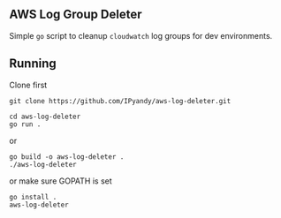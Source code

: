 ## AWS Log Group Deleter

Simple `go` script to cleanup `cloudwatch` log groups for dev environments.

## Running

Clone first

```shell
git clone https://github.com/IPyandy/aws-log-deleter.git
```

```shell
cd aws-log-deleter
go run .
```

or

```shell
go build -o aws-log-deleter .
./aws-log-deleter
```

or make sure GOPATH is set

```shell
go install .
aws-log-deleter
```
